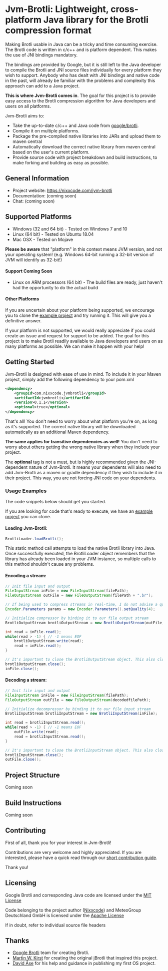 # Jvm-Brotli: Lightweight, cross-platform Java library for the Brotli compression format

Making Brotli usable in Java can be a tricky and time consuming exercise. The Brotli code is written in c/c++ and is platform dependent. This makes the use of JNI bindings mandatory. 

The bindings are provided by Google, but it is still left to the Java developer to compile the Brotli and JNI source files individually for every platform they wish to support. Anybody who has dealt with JNI bindings and native code in the past, will already be familiar with the problems and complexity this approach can add to a Java project.

**This is where Jvm-Brotli comes in**. The goal for this project is to provide easy access to the Brotli compression algorithm for Java developers and users on all platforms. 

Jvm-Brotli aims to:

- Take the up-to-date c/c++ and Java code from [google/brotli](https://github.com/google/brotli).
- Compile it on multiple platforms.
- Package the pre-compiled native libraries into JARs and upload them to maven central
- Automatically download the correct native library from maven central based on the user's current platform.
- Provide source code with project breakdown and build instructions, to make forking and building as easy as possible.

## General Information

* Project website: https://nixxcode.com/jvm-brotli
* Documentation: (coming soon)
* Chat: (coming soon)

## Supported Platforms

* Windows (32 and 64 bit) - Tested on Windows 7 and 10
* Linux (64 bit) - Tested on Ubuntu 18.04
* Mac OSX - Tested on Mojave

**Please be aware** that "platform" in this context means JVM version, and not your operating system! (e.g. Windows 64-bit running a 32-bit version of JVM will identify as 32-bit!)

#### Support Coming Soon

* Linux on ARM processors (64 bit) - The build files are ready, just haven't had the opportunity to do the actual build

#### Other Platforms

If you are uncertain about your platform being supported, we encourage you to clone the [example project](https://github.com/nixxcode/jvm-brotli-example) and try running it. This will give you a definitive answer.

If your platform is not supported, we would really appreciate if you could create an issue and request for support to be added. The goal for this project is to make Brotli readily available to Java developers and users on as many platforms as possible. We can make it happen with your help!

## Getting Started

Jvm-Brotli is designed with ease of use in mind. To include it in your Maven project, simply add the following dependency to your pom.xml

```xml
<dependency>
    <groupId>com.nixxcode.jvmbrotli</groupId>
    <artifactId>jvmbrotli</artifactId>
    <version>0.1.1</version>
    <optional>true</optional>
</dependency>
```
That's all! You don't need to worry about what platform you're on, as long as it's supported. The correct native library will be downloaded automatically as an additional Maven dependency. 

**The same applies for transitive dependencies as well!** You don't need to worry about others getting the wrong native library when they include your project.

The **optional** tag is not a must, but is highly recommended given the JNI-dependent nature of Jvm-Brotli. It means your dependents will also need to add Jvm-Brotli as a maven or gradle dependency if they wish to include it in their project. This way, you are not forcing JNI code on your dependents.

### Usage Examples

The code snippets below should get you started. 

If you are looking for code that's ready to execute, we have an [example project](https://github.com/nixxcode/jvm-brotli-example) you can clone.

#### Loading Jvm-Brotli:

```java
BrotliLoader.loadBrotli();
```

This static method call attempts to load the native Brotli library into Java. Once successfully executed, the BrotliLoader object remembers that the library has already been loaded in your JVM instance, so multiple calls to this method shouldn't cause any problems.


#### Encoding a stream:
```java
// Init file input and output
FileInputStream inFile = new FileInputStream(filePath);
FileOutputStream outFile = new FileOutputStream(filePath + ".br");

// If being used to compress streams in real-time, I do not advise a quality setting above 4 due to performance
Encoder.Parameters params = new Encoder.Parameters().setQuality(4);

// Initialize compressor by binding it to our file output stream
BrotliOutputStream brotliOutputStream = new BrotliOutputStream(outFile, params);

int read = inFile.read();
while(read > -1) { // -1 means EOF
    brotliOutputStream.write(read);
    read = inFile.read();
}

// It's important to close the BrotliOutputStream object. This also closes the underlying FileOutputStream
brotliOutputStream.close();
inFile.close();

```

#### Decoding a stream:
```java
// Init file input and output
FileInputStream inFile = new FileInputStream(filePath);
FileOutputStream outFile = new FileOutputStream(decodedfilePath);

// Initialize decompressor by binding it to our file input stream
BrotliInputStream brotliInputStream = new BrotliInputStream(inFile);

int read = brotliInputStream.read();
while(read > -1) { // -1 means EOF
    outFile.write(read);
    read = brotliInputStream.read();
}

// It's important to close the BrotliInputStream object. This also closes the underlying FileInputStream
brotliInputStream.close();
outFile.close();
```

## Project Structure

Coming soon

## Build Instructions

Coming soon

## Contributing

First of all, thank you for your interest in Jvm-Brotli! 

Contributions are very welcome and highly appreciated. If you are interested, please have a quick read through our [short contribution guide](https://github.com/nixxcode/jvm-brotli/blob/master/CONTRIBUTING.md). 

Thank you!

## Licensing

Google Brotli and corresponding Java code are licensed under the [MIT License](https://opensource.org/licenses/MIT)

Code belonging to the project author ([Nixxcode](https://github.com/nixxcode)) and MeteoGroup Deutschland GmbH is licensed under the [Apache License](https://www.apache.org/licenses/LICENSE-2.0)

If in doubt, refer to individual source file headers

## Thanks

- [Google Brotli](https://github.com/google/brotli) team for creating Brotli.
- [Martin W. Kirst](https://github.com/nitram509) for creating the original jBrotli that inspired this project.
- [David Åse](https://github.com/tipsy) for his help and guidance in publishing my first OS project.
